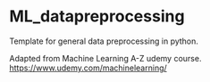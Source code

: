 # ML_datapreprocessing

Template for general data preprocessing in python.

Adapted from Machine Learning A-Z udemy course.
https://www.udemy.com/machinelearning/
